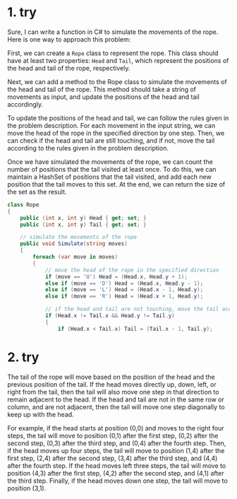 # 1. try

Sure, I can write a function in C# to simulate the movements of the rope. Here is one way to approach this problem:

First, we can create a `Rope` class to represent the rope. This class should have at least two properties: `Head` and `Tail`, which represent the positions of the head and tail of the rope, respectively.

Next, we can add a method to the Rope class to simulate the movements of the head and tail of the rope. This method should take a string of movements as input, and update the positions of the head and tail accordingly.

To update the positions of the head and tail, we can follow the rules given in the problem description. For each movement in the input string, we can move the head of the rope in the specified direction by one step. Then, we can check if the head and tail are still touching, and if not, move the tail according to the rules given in the problem description.

Once we have simulated the movements of the rope, we can count the number of positions that the tail visited at least once. To do this, we can maintain a HashSet of positions that the tail visited, and add each new position that the tail moves to this set. At the end, we can return the size of the set as the result.

```csharp
class Rope
{
    public (int x, int y) Head { get; set; }
    public (int x, int y) Tail { get; set; }

    // simulate the movements of the rope
    public void Simulate(string moves)
    {
        foreach (var move in moves)
        {
            // move the head of the rope in the specified direction
            if (move == 'U') Head = (Head.x, Head.y + 1);
            else if (move == 'D') Head = (Head.x, Head.y - 1);
            else if (move == 'L') Head = (Head.x - 1, Head.y);
            else if (move == 'R') Head = (Head.x + 1, Head.y);

            // if the head and tail are not touching, move the tail according to the rules
            if (Head.x != Tail.x && Head.y != Tail.y)
            {
                if (Head.x < Tail.x) Tail = (Tail.x - 1, Tail.y);
```

# 2. try
The tail of the rope will move based on the position of the head and the previous position of the tail. If the head moves directly up, down, left, or right from the tail, then the tail will also move one step in that direction to remain adjacent to the head. If the head and tail are not in the same row or column, and are not adjacent, then the tail will move one step diagonally to keep up with the head.

For example, if the head starts at position (0,0) and moves to the right four steps, the tail will move to position (0,1) after the first step, (0,2) after the second step, (0,3) after the third step, and (0,4) after the fourth step. Then, if the head moves up four steps, the tail will move to position (1,4) after the first step, (2,4) after the second step, (3,4) after the third step, and (4,4) after the fourth step. If the head moves left three steps, the tail will move to position (4,3) after the first step, (4,2) after the second step, and (4,1) after the third step. Finally, if the head moves down one step, the tail will move to position (3,1).

